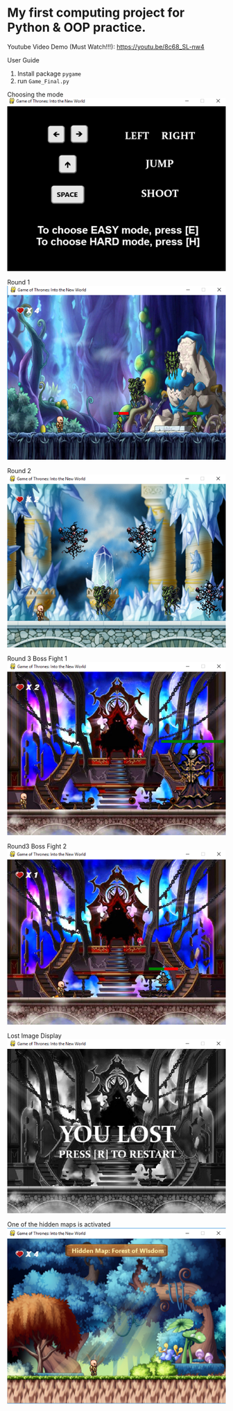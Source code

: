 # My first computing project for Python & OOP practice.

Youtube Video Demo (Must Watch!!!): https://youtu.be/8c68_SL-nw4

User Guide
1. Install package `pygame`
2. run `Game_Final.py`

Choosing the mode\
![](screenshot/starting.png)

Round 1\
![](screenshot/round1.png)

Round 2\
![](screenshot/round2.png)

Round 3 Boss Fight 1\
![](screenshot/boss1.png)

Round3 Boss Fight 2\
![](screenshot/boss2.png)

Lost Image Display\
![](screenshot/round3Lost.png)

One of the hidden maps is activated\
![](screenshot/wisdomWinPathEasy.png)

